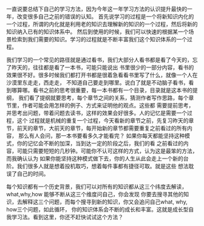 
一直说要总结下自己的学习方法，因为今年这一年学习方法的认识提升最快的一年，改变很多自己之前的错误的认知。
首先说学习的过程是一个将新知识内化的一个过程，所谓的内化就是利用老的知识去理解新的知识的一个过程，然后将新的知识纳入已有的知识体系中。
然后到使用的时候，我们可以快速的根据某一个场景检索到我们需要的知识。学习的过程就是不断丰富我们这个知识体系的一个过程。

我们学习的一个常见的路径就是通过看书，我们大部分人看书都是看了今天的，忘了昨天的，往往都是看了一本书，可能只能说出
书里很少的一部分内容，看书的效果很不好。很多时候我们都打开书都是很着急看看书里写了什么，就像一个人在沙漠里东走走，西走走，
不知道自己要走到哪里。说白了就是不动脑子看书，看到哪算哪。看书之前的思考很重要，每一本书都有一个目录，目录就是这本书的提纲，
我们看了提纲就要思考，每个章节之间的关系，猜测作者写作思路，每个章节里，作者可能会用怎样的例子、方式来证明他的观点。这些都
需要提前思考，并思考出问题，带着问题去读书，这样的效果会好很多。人的记忆是需要一个过程，这个
过程就是机械的重复一个过程，今天看新的章节之前，先复习昨天的章节，前天的章节，大前天的章节，每开始新的章节都需要重复之前看过的所有内容，
那么有人会问，那一本书要看多久才能看完？ 如果你每天都能坚持这种模式，你的记忆会不断的加深，当到达一定的阶段之后，我们的看
之前看过的内容，可能只需要短短的几秒钟。可能你不认可这样的方式，认为这是最笨的方法，而我确认认为
如果你能坚持这种模式做下去，你的人生从此会走上一个新的台阶。我们很多人就是想着投机取巧，想着每件事都有捷径可取。就是这些
想法耽误了自己的时间。

每个知识都有一个历史背景，我们可以对所有的知识都从这三个纬度去解读，what,why,how 能够不断从这三个维度问自己，你会发现
你要去搜寻其他的知识，去解释这三个问题，而每个搜寻到新的知识，你又会追问自己what, why, how三个问题，如此循环，
你的知识体系会不断的成长和丰富。这就是成长型自我学习法。看到这里，你还不赶快试试这个方法？

